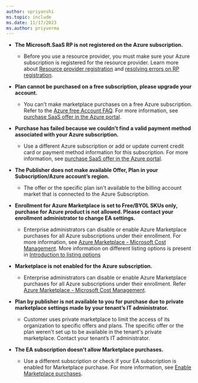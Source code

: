```yaml
---
author: vpriyanshi
ms.topic: include
ms.date: 11/17/2023
ms.author: priyverma
---
```


- **The Microsoft.SaaS RP is not registered on the Azure subscription.**

  - Before you use a resource provider, you must make sure your Azure subscription is registered for the resource provider. Learn more about [Resource provider registration](../../azure-resource-manager/management/resource-providers-and-types.md#register-resource-provider) and [resolving errors on RP registration](../../azure-resource-manager/troubleshooting/error-register-resource-provider.md).

- **Plan cannot be purchased on a free subscription, please upgrade your account.**

  - You can't make marketplace purchases on a free Azure subscription. Refer to the [Azure free Account FAQ]( https://azure.microsoft.com/free/free-account-faq). For more information, see [purchase SaaS offer in the Azure portal](../../marketplace/purchase-saas-offer-in-azure-portal.md#common-error-messages-and-solutions).

- **Purchase has failed because we couldn't find a valid payment method associated with your Azure subscription.**

  - Use a different Azure subscription or add or update current credit card or payment method information for this subscription. For more information, see [purchase SaaS offer in the Azure portal](../../marketplace/purchase-saas-offer-in-azure-portal.md#common-error-messages-and-solutions).

- **The Publisher does not make available Offer, Plan in your Subscription/Azure account’s region.**

  - The offer or the specific plan isn't available to the billing account market that is connected to the Azure Subscription. 

- **Enrollment for Azure Marketplace is set to Free/BYOL SKUs only, purchase for Azure product is not allowed. Please contact your enrollment administrator to change EA settings.**

  - Enterprise administrators can disable or enable Azure Marketplace purchases for all Azure subscriptions under their enrollment. For more information, see [Azure Marketplace - Microsoft Cost Management](../../cost-management-billing/manage/ea-azure-marketplace.md#enabling-azure-marketplace-purchases). More information on different listing options is present in [Introduction to listing options](../../marketplace/determine-your-listing-type.md#overview)

- **Marketplace is not enabled for the Azure subscription.**

  - Enterprise administrators can disable or enable Azure Marketplace purchases for all Azure subscriptions under their enrollment. Refer [Azure Marketplace - Microsoft Cost Management](../../cost-management-billing/manage/ea-azure-marketplace.md#enabling-azure-marketplace-purchases).

- **Plan by publisher is not available to you for purchase due to private marketplace settings made by your tenant’s IT administrator.**

  - Customer uses private marketplace to limit the access of its organization to specific offers and plans. The specific offer or the plan weren't set up to be available in the tenant's private marketplace. Contact your tenant’s IT administrator.

- **The EA subscription doesn't allow Marketplace purchases.**
  
  - Use a different subscription or check if your EA subscription is enabled for Marketplace purchase. For more information, see [Enable Marketplace purchases](../../cost-management-billing/manage/ea-azure-marketplace.md#enabling-azure-marketplace-purchases).
